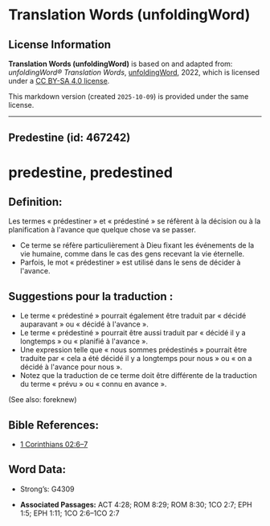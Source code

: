 # Translation Words (unfoldingWord)

## License Information

**Translation Words (unfoldingWord)** is based on and adapted from: _unfoldingWord® Translation Words_, [unfoldingWord](https://unfoldingword.org/utw), 2022, which is licensed under a [CC BY-SA 4.0 license](https://creativecommons.org/licenses/by-sa/4.0/legalcode.en).

This markdown version (created `2025-10-09`) is provided under the same license.



--------------------------------

## Predestine (id: 467242)

predestine, predestined
=======================

Definition:
-----------

Les termes « prédestiner » et « prédestiné » se réfèrent à la décision ou à la planification à l'avance que quelque chose va se passer.

* Ce terme se réfère particulièrement à Dieu fixant les événements de la vie humaine, comme dans le cas des gens recevant la vie éternelle.
* Parfois, le mot « prédestiner » est utilisé dans le sens de décider à l'avance.

Suggestions pour la traduction :
--------------------------------

* Le terme « prédestiné » pourrait également être traduit par « décidé auparavant » ou « décidé à l'avance ».
* Le terme « prédestiné » pourrait être aussi traduit par « décidé il y a longtemps » ou « planifié à l'avance ».
* Une expression telle que « nous sommes prédestinés » pourrait être traduite par « cela a été décidé il y a longtemps pour nous » ou « on a décidé à l'avance pour nous ».
* Notez que la traduction de ce terme doit être différente de la traduction du terme « prévu » ou « connu en avance ».

(See also: foreknew)

Bible References:
-----------------

* [1 Corinthians 02:6–7](rc://en/tn/help/1co/02/06)

Word Data:
----------

* Strong’s: G4309

* **Associated Passages:** ACT 4:28; ROM 8:29; ROM 8:30; 1CO 2:7; EPH 1:5; EPH 1:11; 1CO 2:6–1CO 2:7

